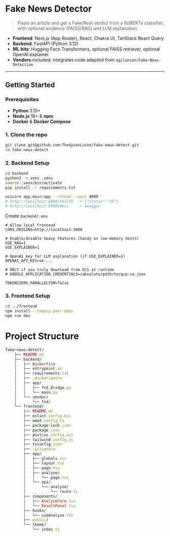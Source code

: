 # Fake News Detector
>Paste an article and get a Fake/Real verdict from a RoBERTa classifier, with optional evidence (FAISS/RAG) and LLM explanation.

- **Frontend**: Next.js (App Router), React, Chakra UI, TanStack React Query
- **Backend**: FastAPI (Python 3.12)
- **ML bits**: Hugging Face Transformers, optional FAISS retriever, optional OpenAI explainer
- **Vendors** included: integrates code adapted from `agilancan/Fake-News-Detection`

---

## Getting Started

### Prerequisites

- **Python** 3.10+  
- **Node.js** 18+ & **npm**  
- **Docker** & **Docker Compose**

### 1. Clone the repo

```bash
git clone git@github.com:ThedysonLuzon/fake-news-detect.git
cd fake-news-detect
```

### 2. Backend Setup
```bash
cd backend
python3 -m venv .venv
source .venv/bin/activate
pip install -r requirements.txt

uvicorn app.main:app --reload --port 8000
# http://localhost:8000/health  -> {"status":"ok"}
# http://localhost:8000/docs    -> Swagger
```
Create `backend/.env`
```
# Allow local frontend
CORS_ORIGINS=http://localhost:3000

# Enable/disable heavy features (handy on low-memory hosts)
USE_RAG=1
USE_EXPLAINER=1

# OpenAI key for LLM explanation (if USE_EXPLAINER=1)
OPENAI_API_KEY=sk-...

# ONLY if you truly download from GCS at runtime
# GOOGLE_APPLICATION_CREDENTIALS=/absolute/path/to/gcp-sa.json

TOKENIZERS_PARALLELISM=false
```

### 3. Frontend Setup
```bash
cd ../frontend
npm install --legacy-peer-deps
npm run dev
```

# Project Structure
```ruby
fake-news-detect/
    ├── README.md
    ├── backend/
    │   ├── Dockerfile
    │   ├── entrypoint.sh
    │   ├── requirements.txt
    │   ├── .dockerignore
    │   ├── app/
    │   │   ├── fnd_bridge.py
    │   │   └── main.py
    │   └── vendor/
    │       └── fnd/
    └── frontend/
        ├── README.md
        ├── eslint.config.mjs
        ├── next.config.ts
        ├── package-lock.json
        ├── package.json
        ├── postcss.config.mjs
        ├── tailwind.config.js
        ├── tsconfig.json
        ├── .gitignore
        ├── app/
        │   ├── globals.css
        │   ├── layout.tsx
        │   ├── page.tsx
        │   ├── analyze/
        │   │   └── page.tsx
        │   └── api/
        │       └── analyze/
        │           └── route.ts
        ├── components/
        │   ├── AnalyzeForm.tsx
        │   └── ResultPanel.tsx
        ├── hooks/
        │   └── useAnalyze.tsx
        ├── public/
        └── theme/
            └── index.ts

```
